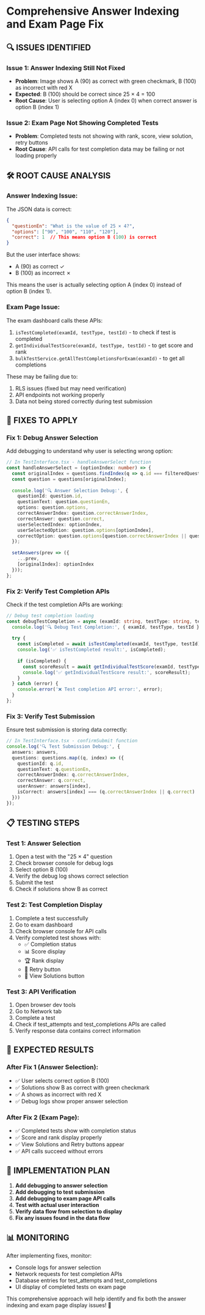 # Comprehensive Answer Indexing and Exam Page Fix

## 🔍 **ISSUES IDENTIFIED**

### **Issue 1: Answer Indexing Still Not Fixed**
- **Problem**: Image shows A (90) as correct with green checkmark, B (100) as incorrect with red X
- **Expected**: B (100) should be correct since 25 × 4 = 100
- **Root Cause**: User is selecting option A (index 0) when correct answer is option B (index 1)

### **Issue 2: Exam Page Not Showing Completed Tests**
- **Problem**: Completed tests not showing with rank, score, view solution, retry buttons
- **Root Cause**: API calls for test completion data may be failing or not loading properly

## 🛠️ **ROOT CAUSE ANALYSIS**

### **Answer Indexing Issue:**
The JSON data is correct:
```json
{
  "questionEn": "What is the value of 25 × 4?",
  "options": ["90", "100", "110", "120"],
  "correct": 1  // This means option B (100) is correct
}
```

But the user interface shows:
- A (90) as correct ✓
- B (100) as incorrect ✗

This means the user is actually selecting option A (index 0) instead of option B (index 1).

### **Exam Page Issue:**
The exam dashboard calls these APIs:
1. `isTestCompleted(examId, testType, testId)` - to check if test is completed
2. `getIndividualTestScore(examId, testType, testId)` - to get score and rank
3. `bulkTestService.getAllTestCompletionsForExam(examId)` - to get all completions

These may be failing due to:
1. RLS issues (fixed but may need verification)
2. API endpoints not working properly
3. Data not being stored correctly during test submission

## 🔧 **FIXES TO APPLY**

### **Fix 1: Debug Answer Selection**

Add debugging to understand why user is selecting wrong option:

```typescript
// In TestInterface.tsx - handleAnswerSelect function
const handleAnswerSelect = (optionIndex: number) => {
  const originalIndex = questions.findIndex(q => q.id === filteredQuestions[currentQuestion].id);
  const question = questions[originalIndex];
  
  console.log('🔍 Answer Selection Debug:', {
    questionId: question.id,
    questionText: question.questionEn,
    options: question.options,
    correctAnswerIndex: question.correctAnswerIndex,
    correctAnswer: question.correct,
    userSelectedIndex: optionIndex,
    userSelectedOption: question.options[optionIndex],
    correctOption: question.options[question.correctAnswerIndex || question.correct]
  });
  
  setAnswers(prev => ({
    ...prev,
    [originalIndex]: optionIndex
  }));
};
```

### **Fix 2: Verify Test Completion APIs**

Check if the test completion APIs are working:

```typescript
// Debug test completion loading
const debugTestCompletion = async (examId: string, testType: string, testId: string) => {
  console.log('🔍 Debug Test Completion:', { examId, testType, testId });
  
  try {
    const isCompleted = await isTestCompleted(examId, testType, testId);
    console.log('✅ isTestCompleted result:', isCompleted);
    
    if (isCompleted) {
      const scoreResult = await getIndividualTestScore(examId, testType, testId);
      console.log('✅ getIndividualTestScore result:', scoreResult);
    }
  } catch (error) {
    console.error('❌ Test completion API error:', error);
  }
};
```

### **Fix 3: Verify Test Submission**

Ensure test submission is storing data correctly:

```typescript
// In TestInterface.tsx - confirmSubmit function
console.log('🔍 Test Submission Debug:', {
  answers: answers,
  questions: questions.map((q, index) => ({
    questionId: q.id,
    questionText: q.questionEn,
    correctAnswerIndex: q.correctAnswerIndex,
    correctAnswer: q.correct,
    userAnswer: answers[index],
    isCorrect: answers[index] === (q.correctAnswerIndex || q.correct)
  }))
});
```

## 📋 **TESTING STEPS**

### **Test 1: Answer Selection**
1. Open a test with the "25 × 4" question
2. Check browser console for debug logs
3. Select option B (100)
4. Verify the debug log shows correct selection
5. Submit the test
6. Check if solutions show B as correct

### **Test 2: Test Completion Display**
1. Complete a test successfully
2. Go to exam dashboard
3. Check browser console for API calls
4. Verify completed test shows with:
   - ✅ Completion status
   - 📊 Score display
   - 🏆 Rank display
   - 🔄 Retry button
   - 📖 View Solutions button

### **Test 3: API Verification**
1. Open browser dev tools
2. Go to Network tab
3. Complete a test
4. Check if test_attempts and test_completions APIs are called
5. Verify response data contains correct information

## 🎯 **EXPECTED RESULTS**

### **After Fix 1 (Answer Selection):**
- ✅ User selects correct option B (100)
- ✅ Solutions show B as correct with green checkmark
- ✅ A shows as incorrect with red X
- ✅ Debug logs show proper answer selection

### **After Fix 2 (Exam Page):**
- ✅ Completed tests show with completion status
- ✅ Score and rank display properly
- ✅ View Solutions and Retry buttons appear
- ✅ API calls succeed without errors

## 🔧 **IMPLEMENTATION PLAN**

1. **Add debugging to answer selection**
2. **Add debugging to test submission**
3. **Add debugging to exam page API calls**
4. **Test with actual user interaction**
5. **Verify data flow from selection to display**
6. **Fix any issues found in the data flow**

## 📊 **MONITORING**

After implementing fixes, monitor:
- Console logs for answer selection
- Network requests for test completion APIs
- Database entries for test_attempts and test_completions
- UI display of completed tests on exam page

This comprehensive approach will help identify and fix both the answer indexing and exam page display issues! 🚀
